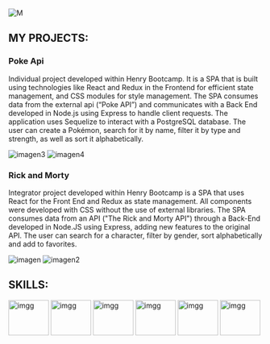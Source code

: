 ### 
![M](https://github.com/Miliros/Miliros/assets/109630093/afee2279-29dd-44ad-8051-2f2f245b5f37)


<h2>MY PROJECTS:</h2>
<h3>Poke Api</h3>
<p>Individual project developed within Henry Bootcamp. It is a SPA that is built using technologies like React and Redux in the Frontend for efficient state management, and CSS modules for style management.
The SPA consumes data from the external api (“Poke API”) and communicates with a Back End developed in Node.js using Express to handle client requests. The application uses Sequelize to interact with a PostgreSQL database.
The user can create a Pokémon, search for it by name, filter it by type and strength, as well as sort it alphabetically.</p>
<img src="https://github-production-user-asset-6210df.s3.amazonaws.com/109630093/260585477-be87234c-4869-40f6-b740-96a251eaefba.png" alt="imagen3"  />
<img src="https://github-production-user-asset-6210df.s3.amazonaws.com/109630093/260585522-6d654645-6003-4784-b1a5-94b7fb15216f.png" alt="imagen4" />

<h3>Rick and Morty</h3>
<p>Integrator project developed within Henry Bootcamp is a SPA that uses React for the Front End and Redux as state management. All components were developed with CSS without the use of external libraries.
The SPA consumes data from an API ("The Rick and Morty API") through a Back-End developed in Node.JS using Express, adding new features to the original API.
The user can search for a character, filter by gender, sort alphabetically and add to favorites.</p>
   <img  src="https://github-production-user-asset-6210df.s3.amazonaws.com/109630093/260580146-548f89a3-f72e-415c-bf34-cd78a5df39ff.png" alt="imagen"  />
   <img  src="https://github-production-user-asset-6210df.s3.amazonaws.com/109630093/260580388-84c2fabf-77e1-4952-94a6-c322e182d69d.png" alt="imagen2"  />

<h2>SKILLS:</h2>
<img src="https://1000marcas.net/wp-content/uploads/2020/11/JavaScript-logo.png" alt="imgg" height="70px" width="80px"/>
<img src="https://encrypted-tbn0.gstatic.com/images?q=tbn:ANd9GcTRL37a98t6tH4jqXJ55nh1N_LGiT0F90ucnWMdXr0Xbw&s" alt="imgg" height="70px" width="80px"/>
<img src="https://cdn-icons-png.flaticon.com/512/919/919826.png" alt="imgg" height="70px" width="80px"/>
<img src="https://upload.wikimedia.org/wikipedia/commons/thumb/a/a7/React-icon.svg/2300px-React-icon.svg.png" alt="imgg" height="70px" width="80px"/>
<img src="https://logowik.com/content/uploads/images/nodejs.jpg" alt="imgg" height="70px" width="80px"/>
<img src="https://upload.wikimedia.org/wikipedia/commons/thumb/2/29/Postgresql_elephant.svg/1200px-Postgresql_elephant.svg.png" alt="imgg" height="70px" width="80px"/>





